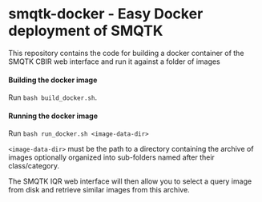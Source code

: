 # smqtk-docker - Easy Docker deployment of SMQTK

This repository contains the code for building a docker container of the SMQTK CBIR web interface and run it against a folder of images

#### Building the docker image

Run `bash build_docker.sh`.


#### Running the docker image

Run `bash run_docker.sh <image-data-dir>`

`<image-data-dir>` must be the path to a directory containing the archive of images optionally organized into sub-folders named after their class/category.

The SMQTK IQR web interface will then allow you to select a query image from disk and retrieve similar images from this archive.

